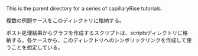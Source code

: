 This is the parent directory for a series of capillaryRise tutorials.

複数の例題ケースをこのディレクトリに格納する。

ポスト処理結果からグラフを作成するスクリプトは、scriptsディレクトリに格納する。各ケースから、このディレクトリへのシンボリックリンクを作成して使うことを想定している。

